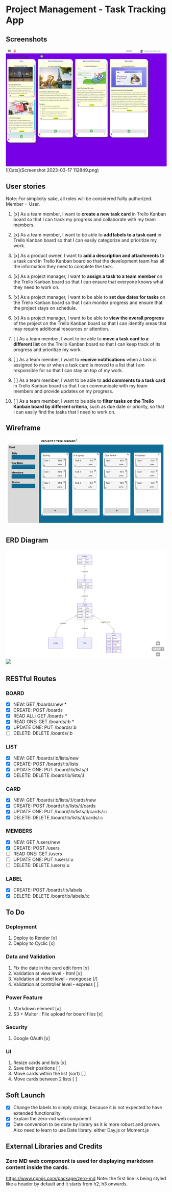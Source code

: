 # Project Management - Task Tracking App

## Screenshots
![Project Briefs](screencapture-localhost-3000-boards-641328120ceb6248552798d6-2023-03-16-23_54_12.png)
![Cats](Screenshot 2023-03-17 112849.png)

## User stories
Note: For simplicity sake, all roles will be considered fullly authorized. Member = User.

1. [x] As a team member, I want to __create a new task card__ in Trello Kanban board so that I can track my progress and collaborate with my team members.

2. [x] As a team member, I want to be able to __add labels to a task card__ in Trello Kanban board so that I can easily categorize and prioritize my work.

3. [x] As a product owner, I want to __add a description and attachments__ to a task card in Trello Kanban board so that the development team has all the information they need to complete the task.

4. [x] As a project manager, I want to __assign a task to a team member__ on the Trello Kanban board so that I can ensure that everyone knows what they need to work on.

5. [x] As a project manager, I want to be able to __set due dates for tasks__ on the Trello Kanban board so that I can monitor progress and ensure that the project stays on schedule.

6. [x] As a project manager, I want to be able to __view the overall progress__ of the project on the Trello Kanban board so that I can identify areas that may require additional resources or attention.

7. [ ] As a team member, I want to be able to __move a task card to a different list__ on the Trello Kanban board so that I can keep track of its progress and prioritize my work.

8. [ ] As a team member, I want to __receive notifications__ when a task is assigned to me or when a task card is moved to a list that I am responsible for so that I can stay on top of my work.

9. [ ] As a team member, I want to be able to __add comments to a task card__ in Trello Kanban board so that I can communicate with my team members and provide updates on my progress.

10. [ ] As a team member, I want to be able to __filter tasks on the Trello Kanban board by different criteria__, such as due date or priority, so that I can easily find the tasks that I need to work on.

## Wireframe
![Trello](Trello.png)

## ERD Diagram
![ERD Diagram](mermaid-erd-diagram-task-tracker.png)
[![](https://mermaid.ink/img/pako:eNqNkstuwjAQRX_F8jqglLyz41UJKVIlaDdtupgSEywlNrKdUhry77UTpEaEinpl3zm-M2NPjbc8IzjGRCwo5ALKlKHLetks16j-PUslKMsRg5IMxJzzvCCrbBAgJdBioB5AyiMXQxw-QYHo5CZl3Wb2NF0v0Pk8GvEaJavNM4pRqgtnCiiTKe6oNnCB5ubCNdQ3G7alqCp6fRm3t3dUUKnkVTltorsGpgRtsAWRXRvM_1VBp5oa4IMUN_Qd7ePmt7RYSSJu5uteJpnOlskfL9PDHlfJ8j7VDoihFOQ5ydCRqn2KsYVLIvS3Z3qs2i41sCd6aLBhM7KDqlDGsNEoVIpvTmyLYyUqYuHqkIEil1nE8Q4KqdUDMBzX-AvHD4E_Dm3Xix4CvQ1dd2Lhk5btsevbfuQFtuc6Tui7jYW_OdcW9jjy3CiaOMEktB0ncsLW77UNmqTND23p4qY?type=png)](https://mermaid.live/edit#pako:eNqNkstuwjAQRX_F8jqglLyz41UJKVIlaDdtupgSEywlNrKdUhry77UTpEaEinpl3zm-M2NPjbc8IzjGRCwo5ALKlKHLetks16j-PUslKMsRg5IMxJzzvCCrbBAgJdBioB5AyiMXQxw-QYHo5CZl3Wb2NF0v0Pk8GvEaJavNM4pRqgtnCiiTKe6oNnCB5ubCNdQ3G7alqCp6fRm3t3dUUKnkVTltorsGpgRtsAWRXRvM_1VBp5oa4IMUN_Qd7ePmt7RYSSJu5uteJpnOlskfL9PDHlfJ8j7VDoihFOQ5ydCRqn2KsYVLIvS3Z3qs2i41sCd6aLBhM7KDqlDGsNEoVIpvTmyLYyUqYuHqkIEil1nE8Q4KqdUDMBzX-AvHD4E_Dm3Xix4CvQ1dd2Lhk5btsevbfuQFtuc6Tui7jYW_OdcW9jjy3CiaOMEktB0ncsLW77UNmqTND23p4qY)

## RESTful Routes
### BOARD ###
- [x] NEW: GET /boards/new *
- [x] CREATE: POST /boards
- [x] READ ALL: GET /boards *
- [x] READ ONE: GET /boards/:b *
- [x] UPDATE ONE: PUT /boards/:b
- [ ] DELETE: DELETE /boards/:b

### LIST ###
- [x] NEW: GET /boards/:b/lists/new
- [x] CREATE: POST /boards/:b/lists
- [x] UPDATE ONE: PUT /board/:b/lists/:l
- [x] DELETE: DELETE /board/:b/lists/:l

### CARD ###
- [x] NEW: GET /boards/:b/lists/:l/cards/new
- [x] CREATE: POST /boards/:b/lists/:l/cards
- [x] UPDATE ONE: PUT /board/:b/lists/:l/cards/:c
- [x] DELETE: DELETE /board/:b/lists/:l/cards/:c

### MEMBERS ###
- [x] NEW: GET /users/new
- [x] CREATE: POST /users
- [ ] READ ONE: GET /users
- [ ] UPDATE ONE: PUT /users/:u
- [ ] DELETE: DELETE /users/:u

### LABEL ###
- [x] CREATE: POST /boards/:b/labels
- [x] DELETE: DELETE /board/:b/labels/:c

## To Do
### Deployment
1. Deploy to Render [x]
2. Deploy to Cyclic [x]

### Data and Validation
1. Fix the date in the card edit form [x]
2. Validation at view level - html [x]
3. Validation at model level - mongoose [/]
4. Validation at controller level - express [ ]

### Power Feature
1. Markdown element [x]
2. S3 + Multer : File upload for board files [x]

### Security
1. Google OAuth [x]

### UI
1. Resize cards and lists [x]
2. Save their positions [ ]
2. Move cards within the list (sort) [ ]
3. Move cards between 2 lists [ ]

## Soft Launch
- [x] Change the labels to simply strings, because it is not expected to have extended functionality
- [x] Explain the zero-md web component
- [x] Date conversion to be done by library as it is more robust and proven. Also need to learn to use Date library. either Day.js or Moment.js

## External Libraries and Credits
### Zero MD web component is used for displaying markdown content inside the cards.
https://www.npmjs.com/package/zero-md
 Note: the first line is being styled like a header by default and it starts from h2, h3 onwards.





